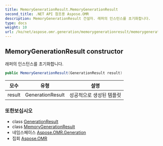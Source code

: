 ```yaml
---
title: MemoryGenerationResult.MemoryGenerationResult
second_title: .NET API 참조용 Aspose.OMR
description: MemoryGenerationResult 건설자. 래퍼의 인스턴스를 초기화합니다.
type: docs
weight: 10
url: /ko/net/aspose.omr.generation/memorygenerationresult/memorygenerationresult/
---
```

## MemoryGenerationResult constructor

래퍼의 인스턴스를 초기화합니다.

```csharp
public MemoryGenerationResult(GenerationResult result)
```

| 모수 | 유형 | 설명 |
| --- | --- | --- |
| result | GenerationResult | 성공적으로 생성된 템플릿 |

### 또한보십시오

* class [GenerationResult](../../generationresult/)
* class [MemoryGenerationResult](../)
* 네임스페이스 [Aspose.OMR.Generation](../../memorygenerationresult/)
* 집회 [Aspose.OMR](../../../)


